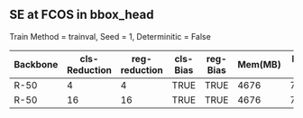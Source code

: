 ## SE at FCOS in bbox_head 
Train Method = trainval,  Seed = 1,   Determinitic = False 

| Backbone | cls-Reduction | reg-reduction | cls-Bias | reg-Bias | Mem(MB) | box AP | Non-SE | Baseline |
|----------|---------------|---------------|----------|----------|---------|--------|--------|----------|
| R-50     | 4             | 4             | TRUE     | TRUE     | 4676    | 72.5   | 68.3   | 63.1     |
| R-50     | 16            | 16            | TRUE     | TRUE     | 4676    | 72.4   | 68.3   | 63.1     |

